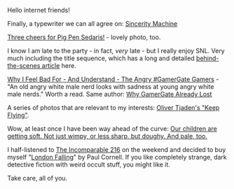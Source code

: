 Hello internet friends!

Finally, a typewriter we can all agree on: [Sincerity Machine](http://jesseengland.net/index.php?/project/sincerity-machine-the-comic-sans-typewriter/)


[Three cheers for Pig Pen Sedaris!](http://kottke.org/14/10/three-cheers-for-pig-pen-sedaris) - lovely photo, too.


I know I am late to the party - in fact, *very* late - but I really enjoy SNL. Very much including the title sequence, which has a long and detailed [behind-the-scenes article](http://www.alex-buono.com/how-we-did-it-snl-titles-sequence/) here.


[Why I Feel Bad For - And Understand - The Angry #GamerGate Gamers](http://badassdigest.com/2014/08/31/why-i-feel-bad-for-and-understand-the-angry-gamergate-gamers/) - "An old angry white male nerd looks with sadness at young angry white male nerds." Worth a read. Same author: [Why GamerGate Already Lost](http://badassdigest.com/2014/10/15/why-gamergate-already-lost/)


A series of photos that are relevant to my interests: [Oliver Tjaden's "Keep Flying"](http://www.olivertjaden.de/reportage/keep-flying/).



Wow, at least once I have been way ahead of the curve: [Our children are getting soft. Not just wimpy, or less sharp, but doughy. And pale, too.](http://www.esquire.com/blogs/news/the-kids-are-not-all-right)


I half-listened to [The Incomparable 216](http://5by5.tv/incomparable/216) on the weekend and decided to buy myself "[London Falling](http://www.paulcornell.com/books/novels/london-falling/)" by Paul Cornell. If you like completely strange, dark detective fiction with weird occult stuff, you might like it.

Take care, all of you. 